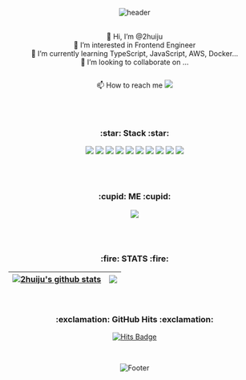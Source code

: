 <div align=center>
	
![header](https://capsule-render.vercel.app/api?type=wave&color=FFBCD9&height=300&section=header&text=2huiju&fontSize=90)
<br/> <br/>
	
👋 Hi, I’m @2huiju <br/>
👀 I’m interested in Frontend Engineer <br/>
🌱 I’m currently learning TypeScript, JavaScript, AWS, Docker... <br/>
💞️ I’m looking to collaborate on ... <br/> <br/>
📫 How to reach me <img src="https://img.shields.io/badge/heejoo45890@gmail.com-EA4335?style=flat-square&logo=Gmail&logoColor=white&link=mailto:heejoo45890@gmail.com" style="height : auto; padding-top: 10px;"/>




<br/> <br/>
<h3>:star: Stack :star:</h3>
	
<!-- <div style="display: flex; align-items: flex-start;"><img src="https://techstack-generator.vercel.app/js-icon.svg" alt="icon" width="100" height="100" /><img src="https://techstack-generator.vercel.app/ts-icon.svg" alt="icon" width="100" height="100" /></div>
<div style="display: flex; align-items: flex-start;"><img src="https://techstack-generator.vercel.app/react-icon.svg" alt="icon" width="100" height="100" /><img src="https://techstack-generator.vercel.app/sass-icon.svg" alt="icon" width="100" height="100" /><img src="https://techstack-generator.vercel.app/redux-icon.svg" alt="icon" width="100" height="100" /></div>
<div style="display: flex; align-items: flex-start;"><img src="https://techstack-generator.vercel.app/aws-icon.svg" alt="icon" width="100" height="100" /><img src="https://techstack-generator.vercel.app/graphql-icon.svg" alt="icon" width="100" height="100" /><img src="https://techstack-generator.vercel.app/restapi-icon.svg" alt="icon" width="100" height="100" /></div> -->
	
<img src="https://img.shields.io/badge/HTML-E34F26?style=flat-square&logo=HTML5&logoColor=white"/></a>
<img src="https://img.shields.io/badge/CSS-1572B6?style=flat-square&logo=CSS3&logoColor=white"/></a>
<img src="https://img.shields.io/badge/JavaScript-F7DF1E?style=flat-square&logo=JavaScript&logoColor=white"/></a>
<img src="https://img.shields.io/badge/TypeScript-3178C6?style=flat-square&logo=TypeScript&logoColor=white"/></a>
<img src="https://img.shields.io/badge/React-61DAFB?style=flat-square&logo=React&logoColor=white"/></a>
<img src="https://img.shields.io/badge/Next.js-000000?style=flat-square&logo=Next.js&logoColor=white"/></a>
<img src="https://img.shields.io/badge/Styled Components-DB7093?style=flat-square&logo=styled-components&logoColor=white"/></a>
<img src="https://img.shields.io/badge/GraphQL-E10098?style=flat-square&logo=GraphQL&logoColor=white"/></a>
<img src="https://img.shields.io/badge/Apollo GraphQL-311C87?style=flat-square&logo=Apollo GraphQL&logoColor=white"/></a> 
<img src="https://img.shields.io/badge/Amazon AWS-232F3E?style=flat-square&logo=Amazon AWS&logoColor=white"/></a>

<br/> <br/>
<h3>:cupid: ME :cupid:</h3>
<a href="https://velog.io/@huiju"><img src="https://img.shields.io/badge/Velog-20C997?style=flat-square&logo=Velog&logoColor=white&link=https://velog.io/@huiju"/></a>

<br/> <br/>
<h3>:fire: STATS :fire:</h3>

<!-- ![Anurag's GitHub stats](https://github-readme-stats.vercel.app/api?username=2huiju&show_icons=true&count_private=true) <br/> <br/>
[![Top Langs](https://github-readme-stats.vercel.app/api/top-langs/?username=2huiju&&langs_count=8)](https://github.com/2huiju/github-readme-stats)  
 -->
 
| <a href="https://github.com/2huiju/github-readme-stats"><img align="center" src="https://github-readme-stats.vercel.app/api?username=2huiju&show_icons=true&theme=graywhite&count_private=true&hide_border=true" alt="2huiju's github stats" /></a> | <a href="https://github.com/2huiju/github-readme-stats"><img align="center" src="https://github-readme-stats.vercel.app/api/top-langs/?username=2huiju&layout=compact&theme=graywhite&hide_border=true" /></a> |
| ------------- | ------------- |

<br/>
<h3>:exclamation: GitHub Hits :exclamation:</h3>

[![Hits Badge](https://hits.seeyoufarm.com/api/count/incr/badge.svg?url=https://github.com/2huiju&count_bg=%23F7CA&title_bg=%235555&icon=&icon_color=%23E7E7E7&title=hits&edge_flat=false)](https://hits.seeyoufarm.com)

<br/>

![Footer](https://capsule-render.vercel.app/api?type=waving&color=FFBCD9&height=200&section=footer)

</div>
